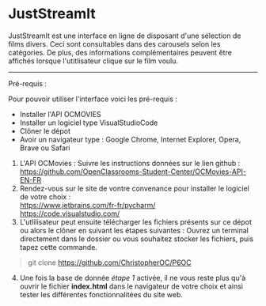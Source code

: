 # JustStreamIt   

JustStreamIt est une interface en ligne de disposant d'une sélection de films divers. Ceci sont consultables dans des carousels selon les catégories. De plus, des informations complémentaires peuvent être affichés lorsque l'utitlisateur clique sur le film voulu.

-----------
Pré-requis :  

Pour pouvoir utiliser l'interface voici les pré-requis :  
* Installer l'API OCMOVIES  
* Installer un logiciel type VisualStudioCode  
* Clôner le dépot  
* Avoir un navigateur type : Google Chrome, Internet Explorer, Opera, Brave ou Safari  

1. L'API OCMovies :
  Suivre les instructions données sur le lien github : https://github.com/OpenClassrooms-Student-Center/OCMovies-API-EN-FR
2. Rendez-vous sur le site de vontre convenance pour installer le logiciel de votre choix :  
  https://www.jetbrains.com/fr-fr/pycharm/  
  https://code.visualstudio.com/
3. L'utlilisateur peut ensuite télécharger les fichiers présents sur ce dépot ou alors le clôner en suivant les étapes suivantes : 
  Ouvrez un terminal directement dans le dossier ou vous souhaitez stocker les fichiers, puis tapez cette commande.  
  > git clone https://github.com/ChristopherOC/P6OC
4. Une fois la base de donnée *étape 1* activée, il ne vous reste plus qu'à ouvrir le fichier **index.html** dans le navigateur de votre choix et ainsi tester les différentes fonctionnalitées du site web.
  
